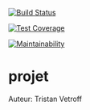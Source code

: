 [![Build Status](https://travis-ci.org/trivetroff/projet.svg?branch=master)](https://travis-ci.org/trivetroff/projet)

[![Test Coverage](https://api.codeclimate.com/v1/badges/0f9bcd25eaa6e48e1762/test_coverage)](https://codeclimate.com/github/trivetroff/projet/test_coverage)

[![Maintainability](https://api.codeclimate.com/v1/badges/0f9bcd25eaa6e48e1762/maintainability)](https://codeclimate.com/github/trivetroff/projet/maintainability)


# projet

Auteur: Tristan Vetroff
